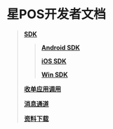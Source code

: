 # 星POS开发者文档

> [**SDK**](/sdk/index.md)
>
> > [**Android SDK**](/androidSDK/index.md)
> >
> > [**iOS SDK**](/iosSDK/index.md)
> >
> > [**Win SDK**](/winSDK/index.md)
>
> [**收单应用调用**](/pos-invoke/index.md)
>
> [**消息通道**](/messageChannel/index.md)
>
> [**资料下载**](/downloadFiles.md)



